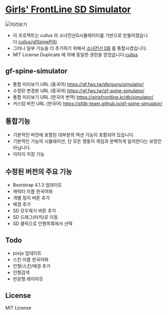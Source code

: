 # [Girls' FrontLine  SD Simulator](https://github.com/SFDB-Team/gf-spine-simulator)

![미리보기](https://github.com/SFDB-Team/gf-spine-simulator/raw/master/images/preview.png)

 * 이 프로젝트는 cullus 의 소녀전선Q시뮬레이터를 기반으로 만들어졌습니다.[cullus/gfSpinePiXi](https://github.com/cullus/gfSpinePiXi)
 * 그러나 일부 기능을 더 추가하기 위해서 [소녀전선 DB](https://gf.fws.tw/) 를 통합시켰습니다.
 * MIT License Duplicate 에 의해 동일한 권한을 얻었습니다.[cullus](https://github.com/cullus)

## gf-spine-simulator

 * 통합 미리보기 URL (중국어) https://gf.fws.tw/db/guns/simulator/
 * 수정된 변경본 URL (중국어) https://gf.fws.tw/gf-spine-simulator/
 * 통합 미리보기 URL (한국어 번역) https://girlsfrontline.kr/db/simulator/
 * 커스텀 버전   URL (한국어) https://sfdb-team.github.io/gf-spine-simulator/

## 통합기능

 * 기본적인 버전에 포함된 대부분의 액션 기능이 포함되어 있습니다.
 * 기본적인 기능의 시뮬레이션, 단 모든 행동이 게임과 완벽하게 일치한다는 보장은 아닙니다.
 * 이미지 저장 기능

## 수정된 버전의 주요 기능
 
 * Bootstrap 4.1.3 업데이트
 * 캐릭터 이름 한국어화
 * 개별 정지 버튼 추가
 * 배경 추가
 * SD 모두제거 버튼 추가
 * SD 드래그(터치)로 이동
 * SD 클릭으로 인형목록에서 선택

## Todo

 * pixijs 업데이트
 * 스킨 이름 한국어화
 * 인형/스킨/배경 추가
 * 인형검색
 * 반응형 레이아웃

## License

MIT License